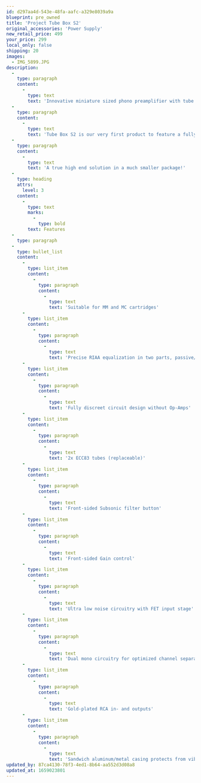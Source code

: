 ```yaml
---
id: d297aa4d-543e-48fa-aafc-a329e8039a9a
blueprint: pre_owned
title: 'Project Tube Box S2'
original_accessories: 'Power Supply'
new_retail_price: 499
your_price: 299
local_only: false
shipping: 20
images:
  - IMG_5899.JPG
description:
  -
    type: paragraph
    content:
      -
        type: text
        text: 'Innovative miniature sized phono preamplifier with tube output and high end sound!'
  -
    type: paragraph
    content:
      -
        type: text
        text: 'Tube Box S2 is our very first product to feature a fully discreet circuit design without using any operational amplifiers (Op-Amps). It also is the first product to come with replaceable tubes for tube rolling and sound-shaping. This gives the customer many options to pick from and alter the sound signature to his preference. Tube Box S2 will give a full and relaxed laid back sound with lush mids, just like you would expect it from a much bigger high end tube phono pre-amplifier. It offers support for both MM and MC cartridges and comes with many gain settings to be switched on the front panel. Five variable input impedance settings are available to adjust to any MM cartridge, the 47k ohm input impedance setting is fixed and suited for high output MC cartridges. The aluminium/metal casing is adapted to our DS2 line in looks and protects against vibrations and electromagnetic interferences for superior sound.'
  -
    type: paragraph
    content:
      -
        type: text
        text: 'A true high end solution in a much smaller package!'
  -
    type: heading
    attrs:
      level: 3
    content:
      -
        type: text
        marks:
          -
            type: bold
        text: Features
  -
    type: paragraph
  -
    type: bullet_list
    content:
      -
        type: list_item
        content:
          -
            type: paragraph
            content:
              -
                type: text
                text: 'Suitable for MM and MC cartridges'
      -
        type: list_item
        content:
          -
            type: paragraph
            content:
              -
                type: text
                text: 'Precise RIAA equalization in two parts, passive/active'
      -
        type: list_item
        content:
          -
            type: paragraph
            content:
              -
                type: text
                text: 'Fully discreet circuit design without Op-Amps'
      -
        type: list_item
        content:
          -
            type: paragraph
            content:
              -
                type: text
                text: '2x ECC83 tubes (replaceable)'
      -
        type: list_item
        content:
          -
            type: paragraph
            content:
              -
                type: text
                text: 'Front-sided Subsonic filter button'
      -
        type: list_item
        content:
          -
            type: paragraph
            content:
              -
                type: text
                text: 'Front-sided Gain control'
      -
        type: list_item
        content:
          -
            type: paragraph
            content:
              -
                type: text
                text: 'Ultra low noise circuitry with FET input stage'
      -
        type: list_item
        content:
          -
            type: paragraph
            content:
              -
                type: text
                text: 'Dual mono circuitry for optimized channel separation'
      -
        type: list_item
        content:
          -
            type: paragraph
            content:
              -
                type: text
                text: 'Gold-plated RCA in- and outputs'
      -
        type: list_item
        content:
          -
            type: paragraph
            content:
              -
                type: text
                text: 'Sandwich aluminum/metal casing protects from vibrations and electromagnetic interference'
updated_by: 87ca4130-78f3-4ed1-8b64-aa552d3d08a8
updated_at: 1659023801
---
```

